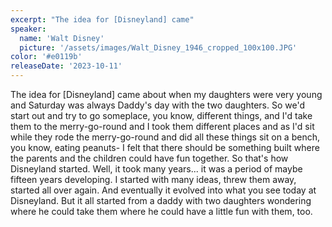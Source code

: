 ```yaml
---
excerpt: "The idea for [Disneyland] came"
speaker:
  name: 'Walt Disney'
  picture: '/assets/images/Walt_Disney_1946_cropped_100x100.JPG'
color: '#e0119b'
releaseDate: '2023-10-11'
---
```

The idea for [Disneyland] came about when my daughters were very young and Saturday was always Daddy's day with the two daughters. So we'd start out and try to go someplace, you know, different things, and I'd take them to the merry-go-round and I took them different places and as I'd sit while they rode the merry-go-round and did all these things sit on a bench, you know, eating peanuts- I felt that there should be something built where the parents and the children could have fun together. So that's how Disneyland started. Well, it took many years... it was a period of maybe fifteen years developing. I started with many ideas, threw them away, started all over again. And eventually it evolved into what you see today at Disneyland. But it all started from a daddy with two daughters wondering where he could take them where he could have a little fun with them, too.